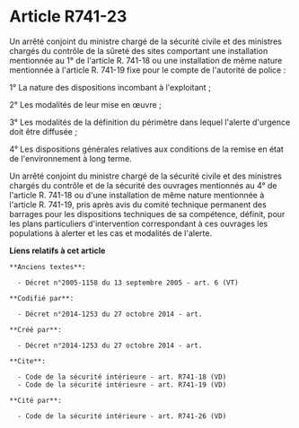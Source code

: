 # Article R741-23

Un arrêté conjoint du ministre chargé de la sécurité civile et des ministres chargés du contrôle de la sûreté des sites
comportant une installation mentionnée au 1° de l'article R. 741-18 ou une installation de même nature mentionnée à l'article
R. 741-19 fixe pour le compte de l'autorité de police : 

1° La nature des dispositions incombant à l'exploitant ; 

2° Les modalités de leur mise en œuvre ; 

3° Les modalités de la définition du périmètre dans lequel l'alerte d'urgence doit être diffusée ; 

4° Les dispositions générales relatives aux conditions de la remise en état de l'environnement à long terme. 

Un arrêté conjoint du ministre chargé de la sécurité civile et des ministres chargés du contrôle et de la sécurité des
ouvrages mentionnés au 4° de l'article R. 741-18 ou d'une installation de même nature mentionnée à l'article R. 741-19, pris
après avis du comité technique permanent des barrages pour les dispositions techniques de sa compétence, définit, pour les
plans particuliers d'intervention correspondant à ces ouvrages les populations à alerter et les cas et modalités de l'alerte.

**Liens relatifs à cet article**

	**Anciens textes**:

	  - Décret n°2005-1158 du 13 septembre 2005 - art. 6 (VT)

	**Codifié par**:

	  - Décret n°2014-1253 du 27 octobre 2014 - art.

	**Créé par**:

	  - Décret n°2014-1253 du 27 octobre 2014 - art.

	**Cite**:

	  - Code de la sécurité intérieure - art. R741-18 (VD)
	  - Code de la sécurité intérieure - art. R741-19 (VD)

	**Cité par**:

	  - Code de la sécurité intérieure - art. R741-26 (VD)
